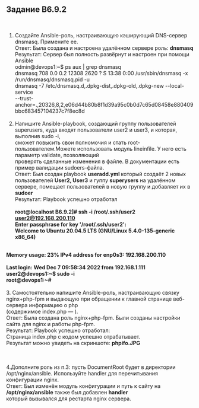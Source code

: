 <br>
<H2>Задание B6.9.2</H2><br>

1. Создайте Ansible-роль, настраивающую кэширующий DNS-сервер dnsmasq. Примените ее. <br>
   Ответ: Была создана и настроена удалённом сервере  роль: <b>dnsmasq </b><br>
   Результат: Сервер был полность развёрнут и настроен при помощи Ansible <br>
odmin@devops1:~$ ps aux | grep dnsmasq <br>
dnsmasq      708  0.0  0.2  12308  2620 ?        S    13:38   0:00 /usr/sbin/dnsmasq -x /run/dnsmasq/dnsmasq.pid -u <br>
dnsmasq -7 /etc/dnsmasq.d,.dpkg-dist,.dpkg-old,.dpkg-new --local-service <br>
--trust-anchor=.,20326,8,2,e06d44b80b8f1d39a95c0b0d7c65d08458e880409bbc683457104237c7f8ec8d <br>
       <br>
2. Напишите Ansible-playbook, создающий группу пользователей superusers, куда входят пользователи user2 и user3, и которая, выполнив sudo -i, <br> 
сможет повысить свои полномочия и стать root-пользователем.Можете использовать модуль lineinfile. У него есть параметр validate, позволяющий <br>
проверять сделанные изменения в файле. В документации есть пример валидации sudoers-файла.<br>
   Ответ: Был создан playbook <b>useradd.yml </b> который создаёт 2 новых пользователей <b>User2, User3</b> и гуппу <b>superysers</b> на удалённом сервере, 
   помещает пользователей в новую группу и добавляет их в <b>sudoer</b><br>
   Результат: Playbook успешно отработал <br>
<br><b>
root@localhost B6.9.2]# ssh -i /root/.ssh/user2 user2@192.168.200.110 <br>
Enter passphrase for key '/root/.ssh/user2':      <br>
Welcome to Ubuntu 20.04.5 LTS (GNU/Linux 5.4.0-135-generic x86_64)<br><br>

  Memory usage: 23%                IPv4 address for enp0s3: 192.168.200.110 <br>
<br>
Last login: Wed Dec  7 09:58:34 2022 from 192.168.1.111 <br>
user2@devops1:~$ sudo -i  <br>
root@devops1:~#  <br> </B>
<br>
3. Самостоятельно напишите Ansible-роль, настраивающую связку nginx+php-fpm и выдающую при обращении к главной странице веб-сервера информацию о php <br>
(содержимое index.php — <?php phpinfo();?>).<br>
Ответ: Была создана роль nginx+php-fpm. Были созданы настройки сайта для nginx и работы php-fpm. <br>
Результат: Playbook успешно отработал: <br>
   Страница index.php с кодом <?php phpinfo();?> успешно отрабатывает. <br>
   Результат можно увидеть на скриншоте: <b>phpifo.JPG </b> <br><br>


<br>
4.Дополните роль из п.3: пусть DocumentRoot будет в директории /opt/nginx/ansible. Используйте handler для перечитывания конфигурации nginx. <br>
Ответ: Был изменён модуль конфигурации и путь к сайту на <b>/opt/nginx/ansible</b> также был добавлен <b>handler </b><br> который вызывался для рестарта nginx сервера.
